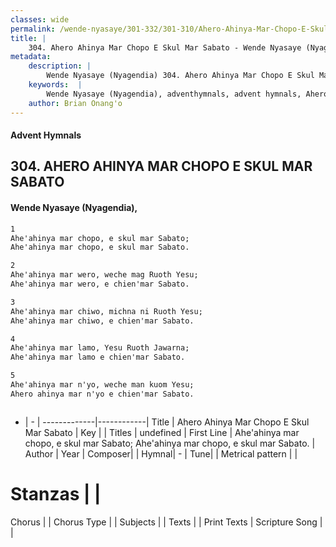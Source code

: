 ```yaml
---
classes: wide
permalink: /wende-nyasaye/301-332/301-310/Ahero-Ahinya-Mar-Chopo-E-Skul-Mar-Sabato/
title: |
    304. Ahero Ahinya Mar Chopo E Skul Mar Sabato - Wende Nyasaye (Nyagendia)
metadata:
    description: |
        Wende Nyasaye (Nyagendia) 304. Ahero Ahinya Mar Chopo E Skul Mar Sabato. Ahe'ahinya mar chopo, e skul mar Sabato; Ahe'ahinya mar chopo, e skul mar Sabato.  
    keywords:  |
        Wende Nyasaye (Nyagendia), adventhymnals, advent hymnals, Ahero Ahinya Mar Chopo E Skul Mar Sabato, Ahe'ahinya mar chopo, e skul mar Sabato; Ahe'ahinya mar chopo, e skul mar Sabato.. 
    author: Brian Onang'o
---
```


#### Advent Hymnals
## 304. AHERO AHINYA MAR CHOPO E SKUL MAR SABATO
####  Wende Nyasaye (Nyagendia),

```txt
1
Ahe'ahinya mar chopo, e skul mar Sabato;
Ahe'ahinya mar chopo, e skul mar Sabato.

2
Ahe'ahinya mar wero, weche mag Ruoth Yesu;
Ahe'ahinya mar wero, e chien'mar Sabato.

3
Ahe'ahinya mar chiwo, michna ni Ruoth Yesu;
Ahe'ahinya mar chiwo, e chien'mar Sabato.

4
Ahe'ahinya mar lamo, Yesu Ruoth Jawarna;
Ahe'ahinya mar lamo e chien'mar Sabato.

5
Ahe'ahinya mar n'yo, weche man kuom Yesu;
Ahero ahinya mar n'yo e chien'mar Sabato.



```

- |   -  |
-------------|------------|
Title | Ahero Ahinya Mar Chopo E Skul Mar Sabato |
Key |  |
Titles | undefined |
First Line | Ahe'ahinya mar chopo, e skul mar Sabato; Ahe'ahinya mar chopo, e skul mar Sabato. |
Author | 
Year | 
Composer| |
Hymnal|  - |
Tune|  |
Metrical pattern | |
# Stanzas |  |
Chorus |  |
Chorus Type |  |
Subjects | |
Texts |  |
Print Texts | 
Scripture Song |  |
    
